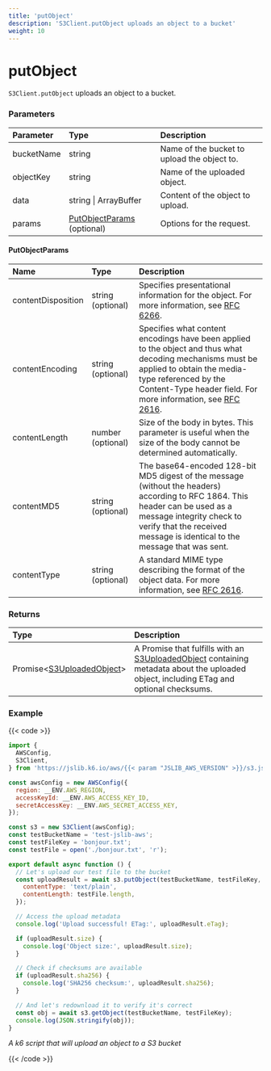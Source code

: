 ```yaml
---
title: 'putObject'
description: 'S3Client.putObject uploads an object to a bucket'
weight: 10
---
```


# putObject

`S3Client.putObject` uploads an object to a bucket.

### Parameters

| Parameter  | Type                                           | Description                                 |
| :--------- | :--------------------------------------------- | :------------------------------------------ |
| bucketName | string                                         | Name of the bucket to upload the object to. |
| objectKey  | string                                         | Name of the uploaded object.                |
| data       | string \| ArrayBuffer                          | Content of the object to upload.            |
| params     | [PutObjectParams](#putobjectparams) (optional) | Options for the request.                    |

#### PutObjectParams

| Name               | Type              | Description                                                                                                                                                                                                                                                         |
| :----------------- | :---------------- | :------------------------------------------------------------------------------------------------------------------------------------------------------------------------------------------------------------------------------------------------------------------ |
| contentDisposition | string (optional) | Specifies presentational information for the object. For more information, see [RFC 6266](https://tools.ietf.org/html/rfc6266).                                                                                                                                     |
| contentEncoding    | string (optional) | Specifies what content encodings have been applied to the object and thus what decoding mechanisms must be applied to obtain the media-type referenced by the Content-Type header field. For more information, see [RFC 2616](https://tools.ietf.org/html/rfc2616). |
| contentLength      | number (optional) | Size of the body in bytes. This parameter is useful when the size of the body cannot be determined automatically.                                                                                                                                                   |
| contentMD5         | string (optional) | The base64-encoded 128-bit MD5 digest of the message (without the headers) according to RFC 1864. This header can be used as a message integrity check to verify that the received message is identical to the message that was sent.                               |
| contentType        | string (optional) | A standard MIME type describing the format of the object data. For more information, see [RFC 2616](https://tools.ietf.org/html/rfc2616).                                                                                                                           |

### Returns

| Type                                                                                                                     | Description                                                                                                                                                                                                                           |
| :----------------------------------------------------------------------------------------------------------------------- | :------------------------------------------------------------------------------------------------------------------------------------------------------------------------------------------------------------------------------------ |
| Promise<[S3UploadedObject](https://grafana.com/docs/k6/<K6_VERSION>/javascript-api/jslib/aws/s3client/s3uploadedobject)> | A Promise that fulfills with an [S3UploadedObject](https://grafana.com/docs/k6/<K6_VERSION>/javascript-api/jslib/aws/s3client/s3uploadedobject) containing metadata about the uploaded object, including ETag and optional checksums. |

### Example

{{< code >}}

<!-- md-k6:skip -->

```javascript
import {
  AWSConfig,
  S3Client,
} from 'https://jslib.k6.io/aws/{{< param "JSLIB_AWS_VERSION" >}}/s3.js';

const awsConfig = new AWSConfig({
  region: __ENV.AWS_REGION,
  accessKeyId: __ENV.AWS_ACCESS_KEY_ID,
  secretAccessKey: __ENV.AWS_SECRET_ACCESS_KEY,
});

const s3 = new S3Client(awsConfig);
const testBucketName = 'test-jslib-aws';
const testFileKey = 'bonjour.txt';
const testFile = open('./bonjour.txt', 'r');

export default async function () {
  // Let's upload our test file to the bucket
  const uploadResult = await s3.putObject(testBucketName, testFileKey, testFile, {
    contentType: 'text/plain',
    contentLength: testFile.length,
  });

  // Access the upload metadata
  console.log('Upload successful! ETag:', uploadResult.eTag);

  if (uploadResult.size) {
    console.log('Object size:', uploadResult.size);
  }

  // Check if checksums are available
  if (uploadResult.sha256) {
    console.log('SHA256 checksum:', uploadResult.sha256);
  }

  // And let's redownload it to verify it's correct
  const obj = await s3.getObject(testBucketName, testFileKey);
  console.log(JSON.stringify(obj));
}
```

_A k6 script that will upload an object to a S3 bucket_

{{< /code >}}
